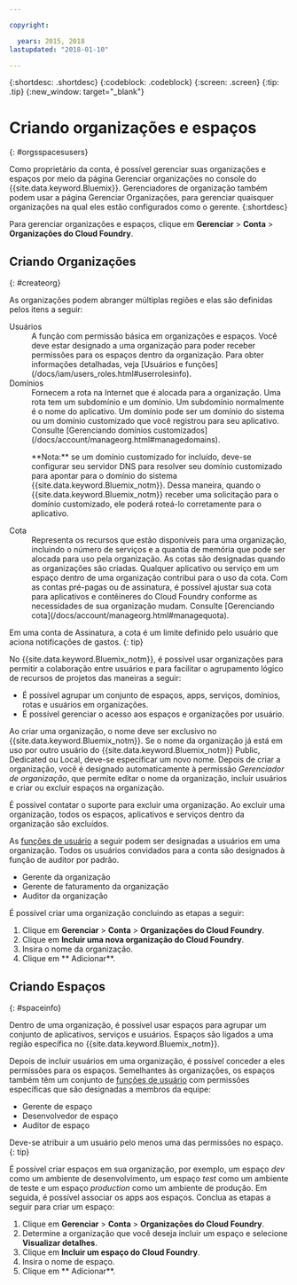 ```yaml
---

copyright:

  years: 2015, 2018
lastupdated: "2018-01-10"

---
```


{:shortdesc: .shortdesc}
{:codeblock: .codeblock}
{:screen: .screen}
{:tip: .tip}
{:new_window: target="_blank"}

# Criando organizações e espaços
{: #orgsspacesusers}

Como proprietário da conta, é possível gerenciar suas organizações e espaços por meio da página Gerenciar organizações no console do {{site.data.keyword.Bluemix}}. Gerenciadores de organização também podem usar a página Gerenciar Organizações,
para gerenciar quaisquer organizações na qual eles estão configurados como o gerente.
{:shortdesc}

Para gerenciar organizações e espaços, clique em **Gerenciar** &gt; **Conta** &gt; **Organizações do Cloud Foundry**. 


## Criando Organizações
{: #createorg}

As organizações podem abranger múltiplas regiões e elas são definidas pelos itens a seguir:

<dl>
<dt>Usuários</dt>
<dd>A função com permissão básica em organizações e espaços. Você deve estar designado a
uma organização para poder receber permissões para os espaços dentro da organização. Para
obter informações detalhadas, veja
[Usuários e funções](/docs/iam/users_roles.html#userrolesinfo).</dd>
<dt>Domínios</dt>
<dd>Fornecem a rota na Internet que é alocada para a organização. Uma rota tem um subdomínio e um domínio. Um subdomínio normalmente é o nome do aplicativo. Um
domínio pode ser um domínio do sistema ou um domínio customizado que você registrou para
seu aplicativo. Consulte [Gerenciando domínios customizados](/docs/account/manageorg.html#managedomains).<br/>
<p>**Nota:** se um domínio customizado for incluído, deve-se configurar seu servidor DNS para resolver seu domínio customizado para apontar para o domínio do sistema {{site.data.keyword.Bluemix_notm}}. Dessa
maneira, quando o
{{site.data.keyword.Bluemix_notm}}
receber uma solicitação para o domínio customizado, ele poderá roteá-lo corretamente
para o aplicativo.</p></dd>
<dt>Cota</dt>
<dd>Representa os recursos que estão disponíveis para uma organização, incluindo o número de serviços e a quantia de memória que pode ser alocada para uso pela organização. As cotas são designadas quando as organizações são criadas. Qualquer aplicativo ou serviço em um espaço dentro de uma organização contribui para o uso da cota. Com as contas pré-pagas ou de assinatura, é possível ajustar sua cota para aplicativos e contêineres do Cloud Foundry conforme as necessidades de sua organização mudam. Consulte [Gerenciando cota](/docs/account/manageorg.html#managequota).</dd>
</dl>

Em uma conta de Assinatura, a cota é um limite definido pelo usuário que aciona notificações de gastos.
{: tip}

No {{site.data.keyword.Bluemix_notm}}, é possível usar organizações para permitir a colaboração entre usuários e para facilitar o agrupamento lógico de recursos de projetos das maneiras a seguir:

   * É possível agrupar um conjunto de espaços, apps, serviços, domínios, rotas e usuários em organizações. 
   * É possível gerenciar o acesso aos espaços e organizações por usuário. 

Ao criar uma organização, o nome deve ser exclusivo no {{site.data.keyword.Bluemix_notm}}. Se o nome da organização já está em uso por outro usuário do {{site.data.keyword.Bluemix_notm}} Public, Dedicated ou Local, deve-se especificar um novo nome. Depois de criar a organização, você é designado automaticamente à permissão *Gerenciador de organização*, que permite editar o nome da organização, incluir usuários e criar ou excluir espaços na organização.

É possível contatar o suporte para excluir uma organização. Ao excluir uma organização, todos os espaços, aplicativos e serviços
dentro da organização são excluídos.

As [funções de usuário](/docs/iam/users_roles.html#userrolesinfo) a seguir podem ser designadas a usuários em uma organização. Todos os usuários convidados para a conta são designados à função de auditor por padrão.

   * Gerente da organização
   * Gerente de faturamento da organização
   * Auditor da organização

É possível criar uma organização concluindo as etapas a seguir:

1. Clique em **Gerenciar** &gt; **Conta** &gt; **Organizações do Cloud Foundry**.
2. Clique em **Incluir uma nova organização do Cloud Foundry**.
3. Insira o nome da organização.
4. Clique em ** Adicionar**.

<!-- Add info on Manage infrastructure option under a space -->

## Criando Espaços
{: #spaceinfo}

Dentro de uma organização, é possível usar espaços para
agrupar um conjunto de aplicativos, serviços e usuários. Espaços são ligados a uma região específica no
{{site.data.keyword.Bluemix_notm}}.

Depois de incluir usuários em uma organização, é possível conceder a eles permissões para os espaços. Semelhantes às organizações, os espaços também têm um conjunto de
[funções de usuário](/docs/iam/users_roles.html#userrolesinfo) com permissões específicas que são designadas a membros da equipe:

  * Gerente de espaço
  * Desenvolvedor de espaço
  * Auditor de espaço

Deve-se atribuir a um usuário pelo menos uma das permissões no espaço.
{: tip}

É possível criar espaços em
sua organização, por exemplo, um espaço *dev* como
um ambiente de desenvolvimento, um espaço *test* como um ambiente
de teste e um espaço *production* como um ambiente de
produção. Em seguida, é possível associar os apps aos espaços. Conclua as etapas a seguir para criar um espaço:

1. Clique em **Gerenciar** &gt; **Conta** &gt; **Organizações do Cloud Foundry**.
2. Determine a organização que você deseja incluir um espaço e selecione **Visualizar detalhes**.
4. Clique em **Incluir um espaço do Cloud Foundry**.
5. Insira o nome de espaço.
6. Clique em ** Adicionar**.
